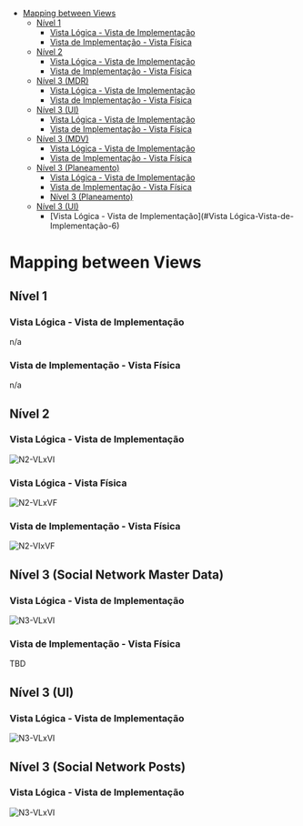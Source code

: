 - [Mapping between Views](#mapping-between-views)
	- [Nível 1](#nível-1)
	  - [Vista Lógica - Vista de Implementação](#vista-lógica---vista-de-implementação)
	  - [Vista de Implementação - Vista Física](#vista-de-implementação---vista-física)
	- [Nível 2](#nível-2)
	  - [Vista Lógica - Vista de Implementação](#vista-lógica---vista-de-implementação-1)
	  - [Vista de Implementação - Vista Física](#vista-de-implementação---vista-física-1)
	- [Nível 3 (MDR)](#nível-3-mdr)
	  - [Vista Lógica - Vista de Implementação](#vista-lógica---vista-de-implementação-2)
	  - [Vista de Implementação - Vista Física](#vista-de-implementação---vista-física-2)
	- [Nível 3 (UI)](#nível-3-ui)
	  - [Vista Lógica - Vista de Implementação](#vista-lógica---vista-de-implementação-3)
	  - [Vista de Implementação - Vista Física](#vista-de-implementação---vista-física-3)
	- [Nível 3 (MDV)](#nível-3-mdv)
	  - [Vista Lógica - Vista de Implementação](#vista-lógica---vista-de-implementação-4)
	  - [Vista de Implementação - Vista Física](#vista-de-implementação---vista-física-4)
	- [Nível 3 (Planeamento)](#nível-3-planeamento)
	  - [Vista Lógica - Vista de Implementação](#vista-lógica---vista-de-implementação-5)
	  - [Vista de Implementação - Vista Física](#vista-de-implementação---vista-física-5)
	  - [Nível 3 (Planeamento)](#nível-3-planeamento)
	- [Nível 3 (UI)](#vista-lógica---vista-de-implementação-5)
	  - [Vista Lógica - Vista de Implementação](#Vista Lógica-Vista-de-Implementação-6)

# Mapping between Views


## Nível 1
### Vista Lógica - Vista de Implementação

n/a

### Vista de Implementação - Vista Física

n/a

## Nível 2
### Vista Lógica - Vista de Implementação 

![N2-VLxVI](diagramas/nivel2/N2-VL+VI.svg)

### Vista Lógica - Vista Física
![N2-VLxVF](diagramas/nivel2/N2-VL+VF.svg)

### Vista de Implementação - Vista Física
![N2-VIxVF](diagramas/nivel2/N2-VI+VF.svg)

## Nível 3 (Social Network Master Data)
### Vista Lógica - Vista de Implementação

![N3-VLxVI](diagramas/nivel3/SNMD/N3-VLxVI.svg)

### Vista de Implementação - Vista Física
TBD

## Nível 3 (UI)

### Vista Lógica - Vista de Implementação

![N3-VLxVI](diagramas/nivel3/UI/N3-UI-VLxVI.svg)

## Nível 3 (Social Network Posts)
### Vista Lógica - Vista de Implementação

![N3-VLxVI](diagramas/nivel3/MDP/N3-MDP-VL+VI.svg)
